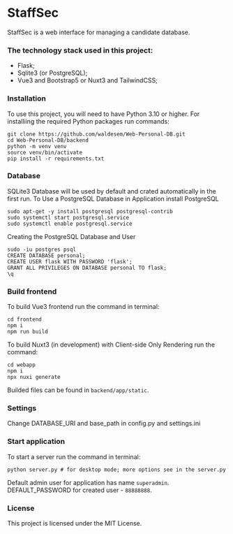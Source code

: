 # StaffSec

StaffSec is a web interface for managing a candidate database.

### The technology stack used in this project:

- Flask;
- Sqlite3 (or PostgreSQL);
- Vue3 and Bootstrap5 or Nuxt3 and TailwindCSS;

### Installation

To use this project, you will need to have Python 3.10 or higher.
For installiing the required Python packages run commands:
```
git clone https://github.com/waldesem/Web-Personal-DB.git
cd Web-Personal-DB/backend
python -m venv venv
source venv/bin/activate
pip install -r requirements.txt
```

### Database

SQLite3 Database will be used by default and crated automatically in the first run.
To Use a PostgreSQL Database in Application install PostgreSQL
```
sudo apt-get -y install postgresql postgresql-contrib
sudo systemctl start postgresql.service
sudo systemctl enable postgresql.service
```
Creating the PostgreSQL Database and User
```
sudo -iu postgres psql
CREATE DATABASE personal;
CREATE USER flask WITH PASSWORD 'flask';
GRANT ALL PRIVILEGES ON DATABASE personal TO flask;
\q
```

### Build frontend

To build Vue3 frontend run the command in terminal:
```
cd frontend
npm i
npm run build
```
To build Nuxt3 (in development) with Client-side Only Rendering run the command:
```
cd webapp
npm i
npx nuxi generate
```
Builded files can be found in `backend/app/static`.

### Settings

Change DATABASE_URI and base_path in config.py and settings.ini

### Start application

To start a server run the command in terminal:
```
python server.py # for desktop mode; more options see in the server.py
```
Default admin user for application has name `superadmin`.
DEFAULT_PASSWORD for created user - `88888888`.

### License

This project is licensed under the MIT License.

